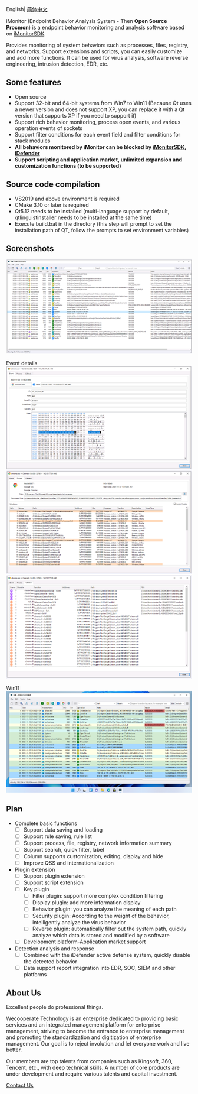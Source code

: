 English|  [简体中文](./README-zh_CN.md) 

iMonitor (Endpoint Behavior Analysis System - Then **Open Source Procmon**) is a endpoint behavior monitoring and analysis software based on [iMonitorSDK](https://github.com/wecooperate/iMonitorSDK).

Provides monitoring of system behaviors such as processes, files, registry, and networks. Support extensions and scripts, you can easily customize and add more functions. It can be used for virus analysis, software reverse engineering, intrusion detection, EDR, etc.

## Some features

- Open source
- Support 32-bit and 64-bit systems from Win7 to Win11 (Because Qt uses a newer version and does not support XP, you can replace it with a Qt version that supports XP if you need to support it)
- Support rich behavior monitoring, process open events, and various operation events of sockets
- Support filter conditions for each event field and filter conditions for stack modules
- **All behaviors monitored by iMonitor can be blocked by [iMonitorSDK](https://github.com/wecooperate/iMonitorSDK), [iDefender](https://github.com/wecooperate/iDefender)**
- **Support scripting and application market, unlimited expansion and customization functions (to be supported)**

## Source code compilation

- VS2019 and above environment is required
- CMake 3.10 or later is required
- Qt5.12 needs to be installed (multi-language support by default, qtlinguistinstaller needs to be installed at the same time)
- Execute build.bat in the directory (this step will prompt to set the installation path of QT, follow the prompts to set environment variables)

## Screenshots

![normal](./doc/normal.png)

Event details
![](./doc/bin.png)
![process](./doc/process.png)
![callstack](./doc/callstack.png)

Win11
![color](./doc/color.png)

## Plan

- Complete basic functions
  - [ ] Support data saving and loading
  - [ ] Support rule saving, rule list
  - [ ] Support process, file, registry, network information summary
  - [ ] Support search, quick filter, label
  - [ ] Column supports customization, editing, display and hide
  - [ ] Improve QSS and internationalization

- Plugin extension
  - [ ] Support plugin extension
  - [ ] Support script extension
  - [ ] Key plugin
    - [ ] Filter plugin: support more complex condition filtering
    - [ ] Display plugin: add more information display
    - [ ] Behavior plugin: you can analyze the meaning of each path
    - [ ] Security plugin: According to the weight of the behavior, intelligently analyze the virus behavior
    - [ ] Reverse plugin: automatically filter out the system path, quickly analyze which data is stored and modified by a software
  - [ ] Development platform-Application market support

- Detection analysis and response
  - [ ] Combined with the iDefender active defense system, quickly disable the detected behavior
  - [ ] Data support report integration into EDR, SOC, SIEM and other platforms

## About Us

Excellent people do professional things.

Wecooperate Technology is an enterprise dedicated to providing basic services and an integrated management platform for enterprise management, striving to become the entrance to enterprise management and promoting the standardization and digitization of enterprise management. Our goal is to reject involution and let everyone work and live better.

Our members are top talents from companies such as Kingsoft, 360, Tencent, etc., with deep technical skills. A number of core products are under development and require various talents and capital investment.

[Contact Us](mailto://iMonitor@qq.com)
